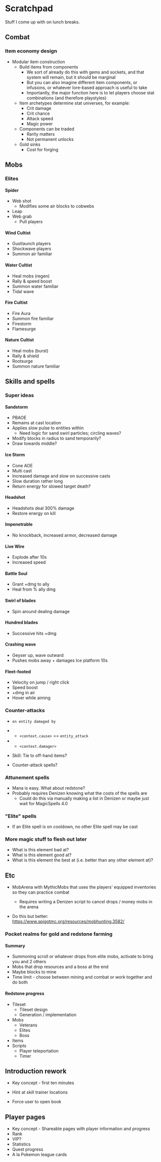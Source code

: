 # Scratchpad

Stuff I come up with on lunch breaks.

## Combat

### Item economy design

* Modular item construction
  * Build items from components
    * We sort of already do this with gems and sockets, and that system will remain, but it should be marginal
    * But you can also imagine different item components, or infusions, or whatever lore-based approach is useful to take
    * Importantly, the major function here is to let players choose stat combinations (and therefore playstyles)
  * Item archetypes determine stat universes, for example:
    * Crit damage
    * Crit chance
    * Attack speed
    * Magic power
  * Components can be traded
    * Rarity matters
    * Not permanent unlocks
  * Gold sinks
    * Cost for forging

## Mobs

### Elites

#### Spider
* Web shot 
  * Modifies some air blocks to cobwebs
* Leap
* Web grab
  * Pull players

#### Wind Cultist
* Gustlaunch players
* Shockwave players
* Summon air familiar

#### Water Cultist
* Heal mobs (regen)
* Rally & speed boost
* Summon water familiar
* Tidal wave

#### Fire Cultist
* Fire Aura
* Summon fire familiar
* Firestorm
* Flamesurge

#### Nature Cultist
* Heal mobs (burst)
* Rally & shield
* Rootsurge
* Summon nature familiar

## Skills and spells

### Super ideas

#### Sandstorm
* PBAOE
* Remains at cast location
* Applies slow pulse to entities within
  * Need logic for sand swirl particles; circling waves?
* Modify blocks in radius to sand temporarily?
* Draw towards middle?

#### Ice Storm
* Cone AOE
* Multi cast
* Increased damage and slow on successive casts
* Slow duration rather long
* Return energy for slowed target death?

#### Headshot
* Headshots deal 300% damage
* Restore energy on kill

#### Impenetrable
* No knockback, increased armor, decreased damage

#### Live Wire
* Explode after 10s
* Increased speed

#### Battle Soul
* Grant +dmg to ally
* Heal from % ally dmg

#### Swirl of blades
* Spin around dealing damage

#### Hundred blades
* Successive hits +dmg

#### Crashing wave
* Geyser up, wave outward
* Pushes mobs away + damages
Ice platform 10s

#### Fleet-footed
* Velocity on jump / right click
* Speed boost
* +dmg in air
* Hover while aiming

### Counter-attacks

* `on entity damaged by`
* * `<context.cause>` == `entity_attack`
* * `<context.damager>`

* Skill: Tie to off-hand items?
* Counter-attack spells?

### Attunement spells

* Mana is easy. What about redstone?
* Probably requires Denizen knowing what the costs of the spells are
  * Could do this via manually making a list in Denizen or maybe just wait for MagicSpells 4.0

### "Elite" spells

* If an Elite spell is on cooldown, no other Elite spell may be cast

### More magic stuff to flesh out later

* What is this element bad at?
* What is this element good at?
* What is this element the best at (i.e. better than any other element at)?

## Etc

* MobArena with MythicMobs that uses the players' equipped inventories so they can practice combat
  * Requires writing a Denizen script to cancel drops / money mobs in the arena
  
* Do this but better: https://www.spigotmc.org/resources/mobhunting.3582/

### Pocket realms for gold and redstone farming

#### Summary
  * Summoning scroll or whatever drops from elite mobs, activate to bring you and 2 others
  * Mobs that drop resources and a boss at the end
  * Maybe blocks to mine
  * Time limit - choose between mining and combat or work together and do both
#### Redstone progress
  * Tileset
    * Tileset design
    * Generation / implementation
  * Mobs
    * Veterans
    * Elites
    * Boss
  * Items
  * Scripts
    * Player teleportation
    * Timer

## Introduction rework

* Key concept - first ten minutes

* Hint at skill trainer locations

* Force user to open book

## Player pages

* Key concept - Shareable pages with player information and progress
 * Rank
 * VIP?
 * Statistics
 * Quest progress
 * A la Pokemon league cards
